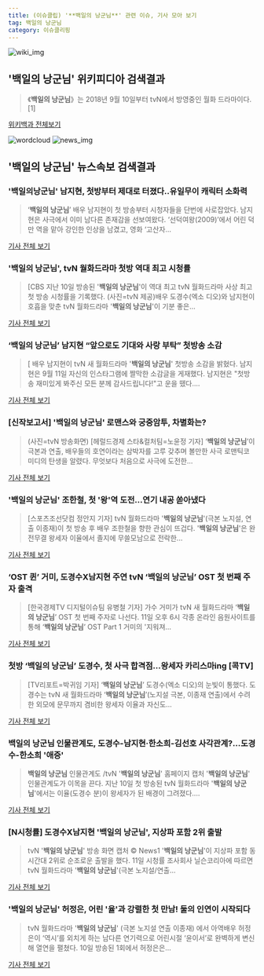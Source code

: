 ```yaml
---
title: (이슈클립) '**백일의 낭군님**' 관련 이슈, 기사 모아 보기
tag: 백일의 낭군님
category: 이슈클리핑
---
```

![wiki_img](https://user-images.githubusercontent.com/42597476/44503234-41136a80-a6d0-11e8-9071-6fc6418eafe4.png)
## **'**백일의 낭군님**'** 위키피디아 검색결과
>《**백일의 낭군님**》는 2018년 9월 10일부터 tvN에서 방영중인 월화 드라마이다.[1]

<a href="https://ko.wikipedia.org/wiki/백일의 낭군님" target="_blank">위키백과 전체보기</a>

![wordcloud](https://s3.ap-northeast-2.amazonaws.com/lyrics101-wordcloud/2018-09-11-1536637574.png)
![news_img](https://user-images.githubusercontent.com/42597476/44507050-1206f400-a6e4-11e8-8d98-7ffbfebb353f.png)
## **'**백일의 낭군님**'** 뉴스속보 검색결과
### '백일의낭군님' 남지현, 첫방부터 제대로 터졌다..유일무이 캐릭터 소화력

>‘**백일의 낭군님**’ 배우 남지현이 첫 방송부터 시청자들을 단번에 사로잡았다. 남지현은 사극에서 이미 남다른 존재감을 선보여왔다. ‘선덕여왕(2009)’에서 어린 덕만 역을 맡아 강인한 인상을 남겼고, 영화 ‘고산자...

<a href="http://www.osen.co.kr/article/G1110986607" target="_blank">기사 전체 보기</a>

### '**백일의 낭군님**', tvN 월화드라마 첫방 역대 최고 시청률

>[CBS 지난 10일 방송된 '**백일의 낭군님**'이 역대 최고 tvN 월화드라마 사상 최고 첫 방송 시청률을 기록했다. (사진=tvN 제공)배우 도경수(엑소 디오)와 남지현이 호흡을 맞춘 tvN 월화드라마 '**백일의 낭군님**'이 기분 좋은...

<a href="http://www.nocutnews.co.kr/news/5029901" target="_blank">기사 전체 보기</a>

### ‘**백일의 낭군님**’ 남지현 “앞으로도 기대와 사랑 부탁” 첫방송 소감

>[ 배우 남지현이 tvN 새 월화드라마 '**백일의 낭군님**' 첫방송 소감을 밝혔다. 남지현은 9월 11일 자신의 인스타그램에 짤막한 소감글을 게재했다. 남지현은 "첫방송 재미있게 봐주신 모든 분께 감사드립니다!"고 운을 뗐다....

<a href="http://www.newsen.com/news_view.php?uid=201809110941341110" target="_blank">기사 전체 보기</a>

### [신작보고서] '**백일의 낭군님**' 로맨스와 궁중암투, 차별화는?

>(사진=tvN 방송화면) [헤럴드경제 스타&컬처팀=노윤정 기자] ‘**백일의 낭군님**’이 극본과 연출, 배우들의 호연이라는 삼박자를 고루 갖추며 볼만한 사극 로맨틱코미디의 탄생을 알렸다. 무엇보다 처음으로 사극에 도전한...

<a href="http://biz.heraldcorp.com/culture/view.php?ud=201809110757307672239_1" target="_blank">기사 전체 보기</a>

### '**백일의 낭군님**' 조한철, 첫 '왕'역 도전…연기 내공 쏟아냈다

>[스포츠조선닷컴 정안지 기자] tvN 월화드라마 '**백일의 낭군님**'(극본 노지설, 연출 이종재)이 첫 방송 후 배우 조한철을 향한 관심이 뜨겁다. '**백일의 낭군님**'은 완전무결 왕세자 이율에서 졸지에 무쓸모남으로 전락한...

<a href="http://sports.chosun.com/news/ntype.htm?id=201809120100086860006801&servicedate=20180911" target="_blank">기사 전체 보기</a>

### ‘OST 퀸’ 거미, 도경수X남지현 주연 tvN ‘**백일의 낭군님**’ OST 첫 번째 주자 출격

>[한국경제TV 디지털이슈팀 유병철 기자] 가수 거미가 tvN 새 월화드라마 ‘**백일의 낭군님**’ OST 첫 번째 주자로 나선다. 11일 오후 6시 각종 온라인 음원사이트를 통해 ‘**백일의 낭군님**’ OST Part 1 거미의 '지워져...

<a href="http://news.wowtv.co.kr/NewsCenter/News/Read?articleId=A201809110075&t=NN" target="_blank">기사 전체 보기</a>

### 첫방 ‘**백일의 낭군님**’ 도경수, 첫 사극 합격점…왕세자 카리스마ing [콕TV]

>[TV리포트=박귀임 기자] ‘**백일의 낭군님**’ 도경수(엑소 디오)의 눈빛이 통했다. 도경수는 tvN 새 월화드라마 ‘**백일의 낭군님**’(노지설 극본, 이종재 연출)에서 수려한 외모에 문무까지 겸비한 왕세자 이율과 자신도...

<a href="http://www.tvreport.co.kr/?c=news&m=newsview&idx=1079214" target="_blank">기사 전체 보기</a>

### **백일의 낭군님** 인물관계도, 도경수-남지현·한소희-김선호 사각관계?…도경수-한소희 '애증'

>**백일의 낭군님** 인물관계도 /tvN '**백일의 낭군님**' 홈페이지 캡처  '**백일의 낭군님**' 인물관계도가 이목을 끈다.  지난 10일 첫 방송된 tvN 월화드라마 '**백일의 낭군님**'에서는 이율(도경수 분)이 왕세자가 된 배경이 그려졌다....

<a href="http://www.kyeongin.com/main/view.php?key=20180911001132331" target="_blank">기사 전체 보기</a>

### [N시청률] 도경수X남지현 '**백일의 낭군님**', 지상파 포함 2위 출발

>tvN '**백일의 낭군님**' 방송 화면 캡처 © News1 '**백일의 낭군님**'이 지상파 포함 동 시간대 2위로 순조로운 출발을 했다. 11일 시청률 조사회사 닐슨코리아에 따르면 tvN 월화드라마 '**백일의 낭군님**'(극본 노지설/연출...

<a href="http://news1.kr/articles/?3422874" target="_blank">기사 전체 보기</a>

### '**백일의 낭군님**' 허정은, 어린 '율'과 강렬한 첫 만남! 둘의 인연이 시작되다

>tvN 월화드라마 '**백일의 낭군님**' (극본 노지설 연출 이종재) 에서 아역배우 허정은이 ‘역시’를 외치게 하는 남다른 연기력으로 어린시절 ‘윤이서’로 완벽하게 변신해 열연을 펼쳤다. 10일 방송된 1회에서 허정은은...

<a href="http://www.mydaily.co.kr/new_yk/html/read.php?newsid=201809111011944984&ext=na" target="_blank">기사 전체 보기</a>


